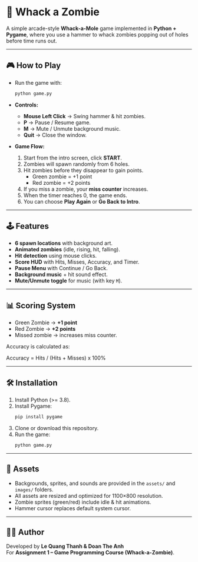 # 🧟 Whack a Zombie

A simple arcade-style **Whack-a-Mole** game implemented in **Python + Pygame**, where you use a hammer to whack zombies popping out of holes before time runs out.  

---

## 🎮 How to Play

- Run the game with:
  ```bash
  python game.py
  ```

- **Controls:**
  - **Mouse Left Click** → Swing hammer & hit zombies.
  - **P** → Pause / Resume game.
  - **M** → Mute / Unmute background music.
  - **Quit** → Close the window.

- **Game Flow:**
  1. Start from the intro screen, click **START**.
  2. Zombies will spawn randomly from 6 holes.
  3. Hit zombies before they disappear to gain points.
     - Green zombie = +1 point  
     - Red zombie = +2 points
  4. If you miss a zombie, your **miss counter** increases.
  5. When the timer reaches 0, the game ends.
  6. You can choose **Play Again** or **Go Back to Intro**.

---

## 🕹 Features

- **6 spawn locations** with background art.
- **Animated zombies** (idle, rising, hit, falling).
- **Hit detection** using mouse clicks.
- **Score HUD** with Hits, Misses, Accuracy, and Timer.
- **Pause Menu** with Continue / Go Back.
- **Background music** + hit sound effect.
- **Mute/Unmute toggle** for music (with key `M`).

---

## 📊 Scoring System

- Green Zombie → **+1 point**
- Red Zombie → **+2 points**
- Missed zombie → increases miss counter.

Accuracy is calculated as:

Accuracy = Hits / (Hits + Misses) x 100%

---

## 🛠 Installation

1. Install Python (>= 3.8).
2. Install Pygame:
   ```bash
   pip install pygame
   ```
3. Clone or download this repository.
4. Run the game:
   ```bash
   python game.py
   ```

---

## 🎵 Assets

- Backgrounds, sprites, and sounds are provided in the `assets/` and `images/` folders.
- All assets are resized and optimized for 1100×800 resolution.
- Zombie sprites (green/red) include idle & hit animations.
- Hammer cursor replaces default system cursor.

---

## 👨‍💻 Author

Developed by **Le Quang Thanh & Doan The Anh**  
For **Assignment 1 – Game Programming Course (Whack-a-Zombie)**.


